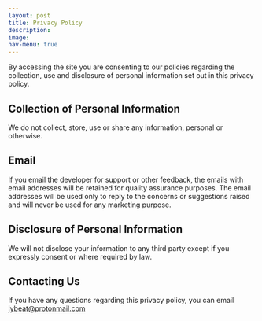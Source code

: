 ```yaml
---
layout: post
title: Privacy Policy
description:
image:
nav-menu: true
---
```


By accessing the site you are consenting to our policies regarding the collection, use and disclosure of personal information set out in this privacy policy.

<h2>Collection of Personal Information</h2>

We do not collect, store, use or share any information, personal or otherwise.

<h2>Email</h2>

If you email the developer for support or other feedback, the emails with email addresses will be retained for quality assurance purposes. The email addresses will be used only to reply to the concerns or suggestions raised and will never be used for any marketing purpose.

<h2>Disclosure of Personal Information</h2>

We will not disclose your information to any third party except if you expressly consent or where required by law.

<h2>Contacting Us</h2>

If you have any questions regarding this privacy policy, you can email jybeat@protonmail.com
